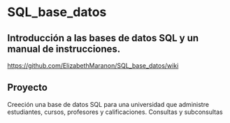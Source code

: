# SQL_base_datos

## Introducción a las bases de datos SQL y un manual de instrucciones.
https://github.com/ElizabethMaranon/SQL_base_datos/wiki

## Proyecto
Creeción una base de datos SQL para una universidad que administre estudiantes, cursos, profesores y calificaciones.
Consultas y subconsultas
